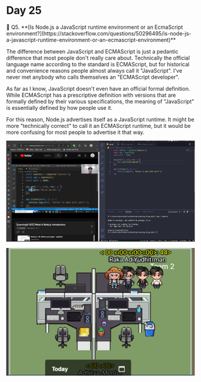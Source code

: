 # Day 25

<aside>
🔑 Q5. **[Is Node.js a JavaScript runtime environment or an EcmaScript environment?](https://stackoverflow.com/questions/50296495/is-node-js-a-javascript-runtime-environment-or-an-ecmascript-environment)**

</aside>

The difference between JavaScript and ECMAScript is just a pedantic difference that most people don't really care about. Technically the official language name according to the standard is ECMAScript, but for historical and convenience reasons people almost always call it "JavaScript". I've never met anybody who calls themselves an "ECMAScript developer".

As far as I know, JavaScript doesn't even have an official formal definition. While ECMAScript has a prescriptive definition with versions that are formally defined by their various specifications, the meaning of "JavaScript" is essentially defined by how people use it.

For this reason, Node.js advertises itself as a JavaScript runtime. It might be more "technically correct" to call it an ECMAScript runtime, but it would be more confusing for most people to advertise it that way.

![title](2.png)

![title](3.png)